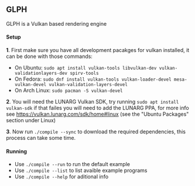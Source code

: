 ## GLPH
GLPH is a Vulkan based rendering engine

#### Setup
**1**. First make sure you have all development pacakges for vulkan installed, it can be done with those commands:
 - On Ubuntu: `sudo apt install vulkan-tools libvulkan-dev vulkan-validationlayers-dev spirv-tools`
 - On Fedora: `sudo dnf install vulkan-tools vulkan-loader-devel mesa-vulkan-devel vulkan-validation-layers-devel`
 - On Arch Linux: `sudo pacman -S vulkan-devel`

**2**. You will need the LUNARG Vulkan SDK, try running `sudo apt install vulkan-sdk` if that failes you will need to add the LUNARG PPA,
for more info see https://vulkan.lunarg.com/sdk/home#linux (see the "Ubuntu Packages" section under Linux)

**3**. Now run `./compile --sync` to download the required dependencies, this process can take some time.

#### Running
* Use `./compile --run` to run the default example
* Use `./compile --list` to list avaible example programs
* Use `./compile --help` for aditional info
